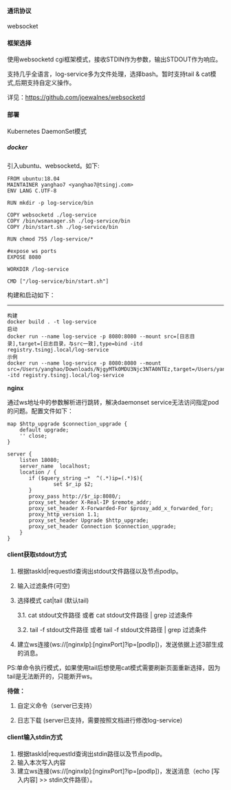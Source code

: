 #### 通讯协议

websocket



#### 框架选择

使用websocketd cgi框架模式，接收STDIN作为参数，输出STDOUT作为响应。

支持几乎全语言，log-service多为文件处理，选择bash。暂时支持tail & cat模式,后期支持自定义操作。

详见：https://github.com/joewalnes/websocketd



#### 部署

Kubernetes DaemonSet模式

##### docker

引入ubuntu、websocketd。如下:

```
FROM ubuntu:18.04
MAINTAINER yanghao7 <yanghao7@tsingj.com>
ENV LANG C.UTF-8

RUN mkdir -p log-service/bin

COPY websocketd ./log-service
COPY /bin/wsmanager.sh ./log-service/bin
COPY /bin/start.sh ./log-service/bin

RUN chmod 755 /log-service/*

#expose ws ports
EXPOSE 8080

WORKDIR /log-service

CMD ["/log-service/bin/start.sh"]

```

构建和启动如下：

------

```shell
构建
docker build . -t log-service
启动
docker run --name log-service -p 8080:8080 --mount src=[日志目录],target=[日志目录，与src一致],type=bind -itd registry.tsingj.local/log-service
示例
docker run --name log-service -p 8080:8080 --mount src=/Users/yanghao/Downloads/NjgyMTk0MDU3Njc3NTA0NTEz,target=/Users/yanghao/Downloads/NjgyMTk0MDU3Njc3NTA0NTEz,type=bind -itd registry.tsingj.local/log-service
```

**nginx**

通过ws地址中的参数解析进行跳转，解决daemonset service无法访问指定pod的问题。配置文件如下：

```
map $http_upgrade $connection_upgrade {
    default upgrade;
    '' close;
}

server {
    listen 18080;
    server_name  localhost;
    location / {
       if ($query_string ~*  ^(.*)ip=(.*)$){
               set $r_ip $2;
       }
       proxy_pass http://$r_ip:8080/;
       proxy_set_header X-Real-IP $remote_addr;
       proxy_set_header X-Forwarded-For $proxy_add_x_forwarded_for;
       proxy_http_version 1.1;
       proxy_set_header Upgrade $http_upgrade;
       proxy_set_header Connection $connection_upgrade;
    }
}
```



#### client获取stdout方式

1. 根据taskId|requestId查询出stdout文件路径以及节点podIp。

2. 输入过滤条件(可空)

3. 选择模式 cat|tail (默认tail)

   3.1. cat stdout文件路径 或者 cat stdout文件路径 | grep 过滤条件

   3.2. tail -f stdout文件路径 或者 tail -f stdout文件路径 | grep 过滤条件

4. 建立ws连接(ws://[nginxIp]:[nginxPort]?ip=[podIp])，发送依据上述3部生成的消息。

PS:单命令执行模式，如果使用tail后想使用cat模式需要刷新页面重新选择，因为tail是无法断开的，只能断开ws。

**待做：**

1. 自定义命令（server已支持）

2. 日志下载 (server已支持，需要按照文档进行修改log-service)

#### client输入stdin方式

1. 根据taskId|requestId查询出stdin路径以及节点podIp。
2. 输入本次写入内容
3. 建立ws连接(ws://[nginxIp]:[nginxPort]?ip=[podIp])，发送消息（echo [写入内容] >> stdin文件路径）。